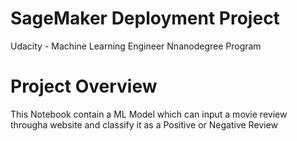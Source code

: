 # SageMaker Deployment Project
Udacity - Machine Learning Engineer Nnanodegree Program

# Project Overview
This Notebook contain a ML Model which can input a movie review througha website and classify it as a Positive or Negative Review




